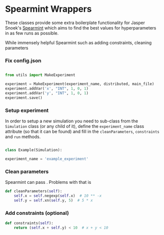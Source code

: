 Spearmint Wrappers
==================

These classes provide some extra boilerplate functionality for Jasper Snoek's [Spearmint](https://github.com/HIPS/Spearmint) which aims tο find the best values for hyperparameters in as few runs as possible.

While immensely helpful Spearmint  such as adding constraints, cleaning parameters

### Fix config.json ###

```Python

from utils import MakeExperiment

experiment = MakeExperiment(experiment_name, distributed, main_file)
experiment.addVar('x', "INT", 1, 0, 1)
experiment.addVar('y', "INT", 1, 0, 1)
experiment.save()

```

### Setup experiment ###

In order to setup a new simulation you need to sub-class from the `Simulation` class (or any child of it), define the `experiment_name` class attribute (so that it can be found) and fill in the `cleanParameters`, `constraints` and `run` methods.

```Python

class Example(Simulation):

experiment_name = 'example_experiment'

```



### Clean parameters ###

Spearmint can pass . Problems with that is


```Python
def cleanParameters(self):
	self.x = self.negexp(self.x)  # 10 ** -x
	self.y = self.xn(self.y, 5)  # 5 * x
```

### Add constraints (optional) ###

```Python
def constraints(self):
	return (self.x + self.y) < 10  # x + y < 10
```

